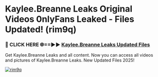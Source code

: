 # Kaylee.Breanne Leaks Original Videos 0nlyFans Leaked - Files Updated! (rim9q)

<h3>🔴 CLICK HERE 🌐==►► <a href="https://tinyurl.com/ms9xzufz" rel="nofollow">Kaylee.Breanne Leaks Updated Files</a></h3>

Get Kaylee.Breanne Leaks and all content. Now you can access all videos and pictures of Kaylee.Breanne Leaks. New Updated Files 2025!

[![rim9q](https://i.imgur.com/PQ7UWWw.gif)](https://tinyurl.com/ms9xzufz)
